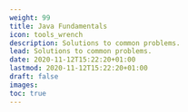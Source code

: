 ```yaml
---
weight: 99
title: Java Fundamentals
icon: tools_wrench
description: Solutions to common problems.
lead: Solutions to common problems.
date: 2020-11-12T15:22:20+01:00
lastmod: 2020-11-12T15:22:20+01:00
draft: false
images: 
toc: true
---
```


